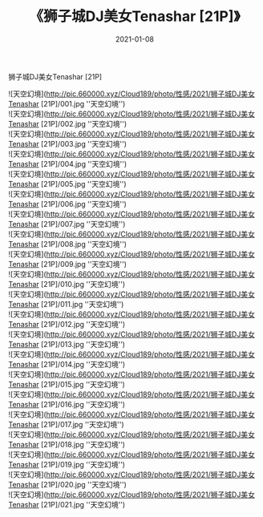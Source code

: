 ﻿---
layout: post
title:  《狮子城DJ美女Tenashar [21P]》
date:   2021-01-08
img: http://pic.660000.xyz/Cloud189/photo/性感/2021/狮子城DJ美女Tenashar [21P]/000.jpg
categories: [美女, 性感, 泳衣]
---

狮子城DJ美女Tenashar [21P]



![天空幻境](http://pic.660000.xyz/Cloud189/photo/性感/2021/狮子城DJ美女Tenashar [21P]/001.jpg ''天空幻境'') <br>
![天空幻境](http://pic.660000.xyz/Cloud189/photo/性感/2021/狮子城DJ美女Tenashar [21P]/002.jpg ''天空幻境'') <br>
![天空幻境](http://pic.660000.xyz/Cloud189/photo/性感/2021/狮子城DJ美女Tenashar [21P]/003.jpg ''天空幻境'') <br>
![天空幻境](http://pic.660000.xyz/Cloud189/photo/性感/2021/狮子城DJ美女Tenashar [21P]/004.jpg ''天空幻境'') <br>
![天空幻境](http://pic.660000.xyz/Cloud189/photo/性感/2021/狮子城DJ美女Tenashar [21P]/005.jpg ''天空幻境'') <br>
![天空幻境](http://pic.660000.xyz/Cloud189/photo/性感/2021/狮子城DJ美女Tenashar [21P]/006.jpg ''天空幻境'') <br>
![天空幻境](http://pic.660000.xyz/Cloud189/photo/性感/2021/狮子城DJ美女Tenashar [21P]/007.jpg ''天空幻境'') <br>
![天空幻境](http://pic.660000.xyz/Cloud189/photo/性感/2021/狮子城DJ美女Tenashar [21P]/008.jpg ''天空幻境'') <br>
![天空幻境](http://pic.660000.xyz/Cloud189/photo/性感/2021/狮子城DJ美女Tenashar [21P]/009.jpg ''天空幻境'') <br>
![天空幻境](http://pic.660000.xyz/Cloud189/photo/性感/2021/狮子城DJ美女Tenashar [21P]/010.jpg ''天空幻境'') <br>
![天空幻境](http://pic.660000.xyz/Cloud189/photo/性感/2021/狮子城DJ美女Tenashar [21P]/011.jpg ''天空幻境'') <br>
![天空幻境](http://pic.660000.xyz/Cloud189/photo/性感/2021/狮子城DJ美女Tenashar [21P]/012.jpg ''天空幻境'') <br>
![天空幻境](http://pic.660000.xyz/Cloud189/photo/性感/2021/狮子城DJ美女Tenashar [21P]/013.jpg ''天空幻境'') <br>
![天空幻境](http://pic.660000.xyz/Cloud189/photo/性感/2021/狮子城DJ美女Tenashar [21P]/014.jpg ''天空幻境'') <br>
![天空幻境](http://pic.660000.xyz/Cloud189/photo/性感/2021/狮子城DJ美女Tenashar [21P]/015.jpg ''天空幻境'') <br>
![天空幻境](http://pic.660000.xyz/Cloud189/photo/性感/2021/狮子城DJ美女Tenashar [21P]/016.jpg ''天空幻境'') <br>
![天空幻境](http://pic.660000.xyz/Cloud189/photo/性感/2021/狮子城DJ美女Tenashar [21P]/017.jpg ''天空幻境'') <br>
![天空幻境](http://pic.660000.xyz/Cloud189/photo/性感/2021/狮子城DJ美女Tenashar [21P]/018.jpg ''天空幻境'') <br>
![天空幻境](http://pic.660000.xyz/Cloud189/photo/性感/2021/狮子城DJ美女Tenashar [21P]/019.jpg ''天空幻境'') <br>
![天空幻境](http://pic.660000.xyz/Cloud189/photo/性感/2021/狮子城DJ美女Tenashar [21P]/020.jpg ''天空幻境'') <br>
![天空幻境](http://pic.660000.xyz/Cloud189/photo/性感/2021/狮子城DJ美女Tenashar [21P]/021.jpg ''天空幻境'') <br>